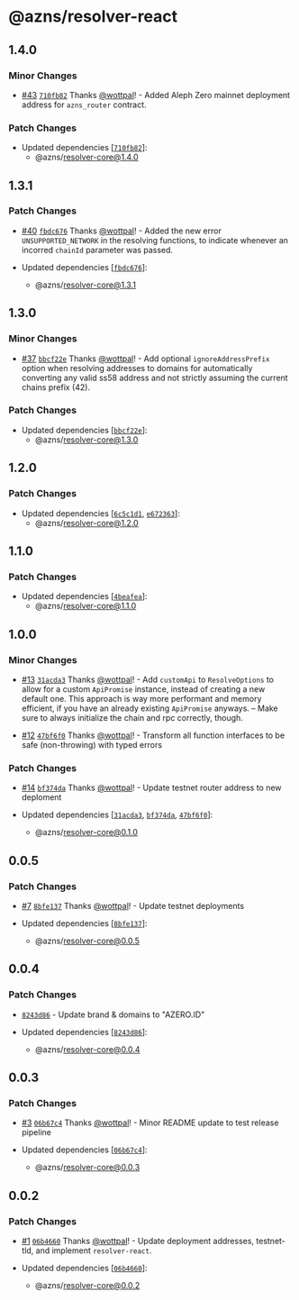 # @azns/resolver-react

## 1.4.0

### Minor Changes

- [#43](https://github.com/azero-id/resolver/pull/43) [`710fb82`](https://github.com/azero-id/resolver/commit/710fb82c04a572c43a5fcacfc6de0f51c425696d) Thanks [@wottpal](https://github.com/wottpal)! - Added Aleph Zero mainnet deployment address for `azns_router` contract.

### Patch Changes

- Updated dependencies [[`710fb82`](https://github.com/azero-id/resolver/commit/710fb82c04a572c43a5fcacfc6de0f51c425696d)]:
  - @azns/resolver-core@1.4.0

## 1.3.1

### Patch Changes

- [#40](https://github.com/azero-id/resolver/pull/40) [`fbdc676`](https://github.com/azero-id/resolver/commit/fbdc67609cef2b49627ff8db58385d272b0e28c9) Thanks [@wottpal](https://github.com/wottpal)! - Added the new error `UNSUPPORTED_NETWORK` in the resolving functions, to indicate whenever an incorred `chainId` parameter was passed.

- Updated dependencies [[`fbdc676`](https://github.com/azero-id/resolver/commit/fbdc67609cef2b49627ff8db58385d272b0e28c9)]:
  - @azns/resolver-core@1.3.1

## 1.3.0

### Minor Changes

- [#37](https://github.com/azero-id/resolver/pull/37) [`bbcf22e`](https://github.com/azero-id/resolver/commit/bbcf22e4a28d92f7595b33993a4cded5c43bd547) Thanks [@wottpal](https://github.com/wottpal)! - Add optional `ignoreAddressPrefix` option when resolving addresses to domains for automatically converting any valid ss58 address and not strictly assuming the current chains prefix (42).

### Patch Changes

- Updated dependencies [[`bbcf22e`](https://github.com/azero-id/resolver/commit/bbcf22e4a28d92f7595b33993a4cded5c43bd547)]:
  - @azns/resolver-core@1.3.0

## 1.2.0

### Patch Changes

- Updated dependencies [[`6c5c1d1`](https://github.com/azero-id/resolver/commit/6c5c1d1801295a7e3e36b87db08ec35d3b4298f1), [`e672363`](https://github.com/azero-id/resolver/commit/e6723631a398d45bb8be0e72b793406cb724491d)]:
  - @azns/resolver-core@1.2.0

## 1.1.0

### Patch Changes

- Updated dependencies [[`4beafea`](https://github.com/azero-id/resolver/commit/4beafea400fd76d284755d9ba698f9c6cbb899e1)]:
  - @azns/resolver-core@1.1.0

## 1.0.0

### Minor Changes

- [#13](https://github.com/azero-id/resolver/pull/13) [`31acda3`](https://github.com/azero-id/resolver/commit/31acda37409cdd945fa12669bac364e3eb312990) Thanks [@wottpal](https://github.com/wottpal)! - Add `customApi` to `ResolveOptions` to allow for a custom `ApiPromise` instance, instead of creating a new default one. This approach is way more performant and memory efficient, if you have an already existing `ApiPromise` anyways. – Make sure to always initialize the chain and rpc correctly, though.

- [#12](https://github.com/azero-id/resolver/pull/12) [`47bf6f0`](https://github.com/azero-id/resolver/commit/47bf6f0a42e4a8e837be0812e0a65a7089687f3c) Thanks [@wottpal](https://github.com/wottpal)! - Transform all function interfaces to be safe (non-throwing) with typed errors

### Patch Changes

- [#14](https://github.com/azero-id/resolver/pull/14) [`bf374da`](https://github.com/azero-id/resolver/commit/bf374daa0e7405c38f1dbe64e4f4e31f592dc751) Thanks [@wottpal](https://github.com/wottpal)! - Update testnet router address to new deploment

- Updated dependencies [[`31acda3`](https://github.com/azero-id/resolver/commit/31acda37409cdd945fa12669bac364e3eb312990), [`bf374da`](https://github.com/azero-id/resolver/commit/bf374daa0e7405c38f1dbe64e4f4e31f592dc751), [`47bf6f0`](https://github.com/azero-id/resolver/commit/47bf6f0a42e4a8e837be0812e0a65a7089687f3c)]:
  - @azns/resolver-core@0.1.0

## 0.0.5

### Patch Changes

- [#7](https://github.com/azero-id/resolver/pull/7) [`8bfe137`](https://github.com/azero-id/resolver/commit/8bfe1374a22c10986340621dff36bbafbf45431b) Thanks [@wottpal](https://github.com/wottpal)! - Update testnet deployments

- Updated dependencies [[`8bfe137`](https://github.com/azero-id/resolver/commit/8bfe1374a22c10986340621dff36bbafbf45431b)]:
  - @azns/resolver-core@0.0.5

## 0.0.4

### Patch Changes

- [`8243d86`](https://github.com/azero-id/resolver/commit/8243d8648b6e8bfcbe88b00e8f0b4cd65eae6e5e) - Update brand & domains to "AZERO.ID"

- Updated dependencies [[`8243d86`](https://github.com/azero-id/resolver/commit/8243d8648b6e8bfcbe88b00e8f0b4cd65eae6e5e)]:
  - @azns/resolver-core@0.0.4

## 0.0.3

### Patch Changes

- [#3](https://github.com/azero-id/resolver/pull/3) [`06b67c4`](https://github.com/azero-id/resolver/commit/06b67c4cc2ec2131e9743bd3719b127ca0c92168) Thanks [@wottpal](https://github.com/wottpal)! - Minor README update to test release pipeline

- Updated dependencies [[`06b67c4`](https://github.com/azero-id/resolver/commit/06b67c4cc2ec2131e9743bd3719b127ca0c92168)]:
  - @azns/resolver-core@0.0.3

## 0.0.2

### Patch Changes

- [#1](https://github.com/azero-id/resolver/pull/1) [`06b4660`](https://github.com/azero-id/resolver/commit/06b466022a9f517bdc073e46b24def2265be0347) Thanks [@wottpal](https://github.com/wottpal)! - Update deployment addresses, testnet-tld, and implement `resolver-react`.

- Updated dependencies [[`06b4660`](https://github.com/azero-id/resolver/commit/06b466022a9f517bdc073e46b24def2265be0347)]:
  - @azns/resolver-core@0.0.2
